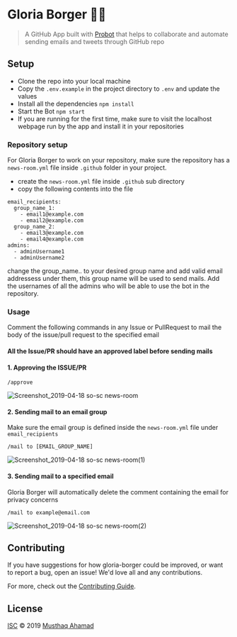 # Gloria Borger :woman_technologist:

> A GitHub App built with [Probot](https://github.com/probot/probot) that helps to collaborate and automate sending emails and tweets through GitHub repo


## Setup
- Clone the repo into your local machine
- Copy the `.env.example` in the project directory to `.env` and update the values
- Install all the dependencies `npm install`
- Start the Bot `npm start`
- If you are running for the first time, make sure to visit the localhost webpage run by the app and install it in your repositories

### Repository setup 
For Gloria Borger to work on your repository, make sure the repository has a `news-room.yml` file inside `.github` folder in your project.
- create the `news-room.yml` file inside `.github` sub directory
- copy the following contents into the file
```
email_recipients:
  group_name_1:
    - email1@example.com
    - email2@example.com
  group_name_2:
    - email3@example.com
    - email4@example.com
admins:
  - adminUsername1
  - adminUsername2
```
change the group_name.. to your desired group name and add valid email addressess under them, this group name will be used to send mails. Add the usernames of all the admins who will be able to use the bot in the repository.

### Usage

Comment the following commands in any Issue or PullRequest to mail the body of the issue/pull request to the specified email

#### All the Issue/PR should have an approved label before sending mails

#### 1. Approving the ISSUE/PR
```
/approve
```
![Screenshot_2019-04-18 so-sc news-room](https://user-images.githubusercontent.com/18684321/56336491-47ee7080-61be-11e9-8657-f44f7b55ea48.png)

#### 2. Sending mail to an email group
Make sure the email group is defined inside the `news-room.yml` file under `email_recipients`
```
/mail to [EMAIL_GROUP_NAME]
```
![Screenshot_2019-04-18 so-sc news-room(1)](https://user-images.githubusercontent.com/18684321/56336515-68b6c600-61be-11e9-8718-af3876af0239.png)

#### 3. Sending mail to a specified email
Gloria Borger will automatically delete the comment containing the email for privacy concerns
```
/mail to example@email.com
```

![Screenshot_2019-04-18 so-sc news-room(2)](https://user-images.githubusercontent.com/18684321/56336553-91d75680-61be-11e9-9f6f-06139eda0fdc.png)

## Contributing

If you have suggestions for how gloria-borger could be improved, or want to report a bug, open an issue! We'd love all and any contributions.

For more, check out the [Contributing Guide](CONTRIBUTING.md).

## License

[ISC](LICENSE) © 2019 [Musthaq Ahamad](https://github.com/haxzie) 
